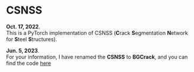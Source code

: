 # CSNSS
**Oct. 17, 2022**.  
This is a PyTorch implementation of CSNSS (**C**rack **S**egmentation **N**etwork for **S**teel **S**tructures).


**Jun. 5, 2023**.  
For your information, I have renamed the **CSNSS** to **BGCrack**, and you can find the code [here](https://github.com/hzlbbfrog/BGCrack)


